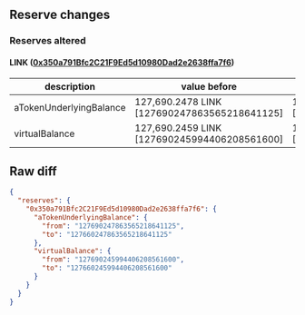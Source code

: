 ## Reserve changes

### Reserves altered

#### LINK ([0x350a791Bfc2C21F9Ed5d10980Dad2e2638ffa7f6](https://optimistic.etherscan.io/address/0x350a791Bfc2C21F9Ed5d10980Dad2e2638ffa7f6))

| description | value before | value after |
| --- | --- | --- |
| aTokenUnderlyingBalance | 127,690.2478 LINK [127690247863565218641125] | 127,660.2478 LINK [127660247863565218641125] |
| virtualBalance | 127,690.2459 LINK [127690245994406208561600] | 127,660.2459 LINK [127660245994406208561600] |


## Raw diff

```json
{
  "reserves": {
    "0x350a791Bfc2C21F9Ed5d10980Dad2e2638ffa7f6": {
      "aTokenUnderlyingBalance": {
        "from": "127690247863565218641125",
        "to": "127660247863565218641125"
      },
      "virtualBalance": {
        "from": "127690245994406208561600",
        "to": "127660245994406208561600"
      }
    }
  }
}
```